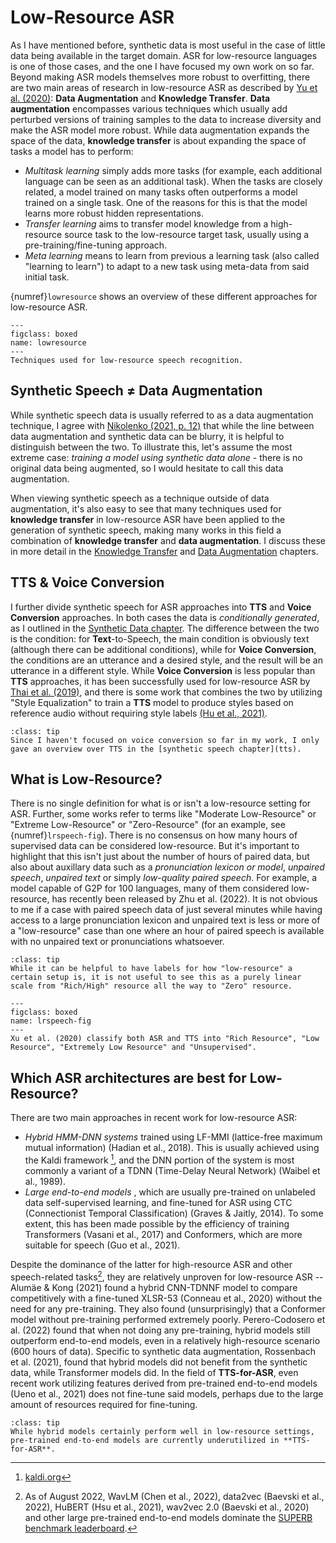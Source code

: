 # Low-Resource ASR

As I have mentioned before, synthetic data is most useful in the case of little data being available in the target domain. ASR for low-resource languages is one of those cases, and the one I have focused my own work on so far. Beyond making ASR models themselves more robust to overfitting, there are two main areas of research in low-resource ASR as described by [Yu et al. (2020)](references.html#yu2020lowresourceoverview): **Data Augmentation** and **Knowledge Transfer**. **Data augmentation** encompasses various techniques which usually add perturbed versions of training samples to the data to increase diversity and make the ASR model more robust. While data augmentation expands the space of the data, **knowledge transfer** is about expanding the space of tasks a model has to perform:
- *Multitask learning* simply adds more tasks (for example, each additional language can be seen as an additional task). When the tasks are closely related, a model trained on many tasks often outperforms a model trained on a single task. One of the reasons for this is that the model learns more robust hidden representations.
- *Transfer learning* aims to transfer model knowledge from a high-resource source task to the low-resource target task, usually using a pre-training/fine-tuning approach. 
- *Meta learning* means to learn from previous a learning task (also called "learning to learn") to adapt to a new task using meta-data from said initial task.

{numref}`lowresource` shows an overview of these different approaches for low-resource ASR.

```{figure} ../figures/low-resource.svg
---
figclass: boxed
name: lowresource
---
Techniques used for low-resource speech recognition.
```

## Synthetic Speech ≠ Data Augmentation
While synthetic speech data is usually referred to as a data augmentation technique, I agree with [Nikolenko (2021, p. 12)](references.html#nikolenko2021synthetic) that while the line between data augmentation and synthetic data can be blurry, it is helpful to distinguish between the two. To illustrate this, let's assume the most extreme case: *training a model using synthetic data alone* - there is no original data being augmented, so I would hesitate to call this data augmentation.

When viewing synthetic speech as a technique outside of data augmentation, it's also easy to see that many techniques used for **knowledge transfer** in low-resource ASR have been applied to the generation of synthetic speech, making many works in this field a combination of **knowledge transfer** and **data augmentation**. I discuss these in more detail in the [Knowledge Transfer](transfer) and [Data Augmentation](augmentation) chapters.

## TTS & Voice Conversion

I further divide synthetic speech for ASR approaches into **TTS** and **Voice Conversion** approaches.
In both cases the data is *conditionally generated*, as I outlined in the [Synthetic Data chapter](other_fields). The difference between the two is the condition: for **Text**-to-Speech, the main condition is obviously text (although there can be additional conditions), while for **Voice Conversion**, the conditions are an utterance and a desired style, and the result will be an utterance in a different style. While **Voice Conversion** is less popular than **TTS** approaches, it has been successfully used for low-resource ASR by [Thai et al. (2019)](references.html#thai2019improvinglowresource), and there is some work that combines the two by utilizing "Style Equalization" to train a **TTS** model to produce styles based on reference audio without requiring style labels [(Hu et al., 2021)](references.html#hu2022synt).

`````{note}
:class: tip
Since I haven't focused on voice conversion so far in my work, I only gave an overview over TTS in the [synthetic speech chapter](tts).
`````

## What is Low-Resource?

There is no single definition for what is or isn't a low-resource setting for ASR. Further, some works refer to terms like "Moderate Low-Resource" or "Extreme Low-Resource" or "Zero-Resource" (for an example, see {numref}`lrspeech-fig`). There is no consensus on how many hours of supervised data can be considered low-resource. But it's important to highlight that this isn't just about the number of hours of paired data, but also about auxillary data such as a *pronunciation lexicon or model*, *unpaired speech*, *unpaired text* or simply *low-quality paired speech*. For example, a model capable of G2P for 100 languages, many of them considered low-resource, has recently been released by Zhu et al. (2022). It is not obvious to me if a case with paired speech data of just several minutes while having access to a large pronunciation lexicon and unpaired text is less or more of a "low-resource" case than one where an hour of paired speech is available with no unpaired text or pronunciations whatsoever.

`````{admonition} Opinion
:class: tip
While it can be helpful to have labels for how "low-resource" a certain setup is, it is not useful to see this as a purely linear scale from "Rich/High" resource all the way to "Zero" resource.
`````

```{figure} ../figures/lrspeech-table.png
---
figclass: boxed
name: lrspeech-fig
---
Xu et al. (2020) classify both ASR and TTS into "Rich Resource", "Low Resource", "Extremely Low Resource" and "Unsupervised".
```

## Which ASR architectures are best for Low-Resource?

There are two main approaches in recent work for low-resource ASR:
- *Hybrid HMM-DNN systems* trained using LF-MMI (lattice-free maximum mutual information) (Hadian et al., 2018). This is usually achieved using the Kaldi framework [^kaldi], and the DNN portion of the system is most commonly a variant of a TDNN (Time-Delay Neural Network) (Waibel et al., 1989).
- *Large end-to-end models* , which are usually pre-trained on unlabeled data self-supervised learning, and fine-tuned for ASR using CTC (Connectionist Temporal Classification) (Graves & Jaitly, 2014). To some extent, this has been made possible by the efficiency of training Transformers (Vasani et al., 2017) and Conformers, which are more suitable for speech (Guo et al., 2021).

Despite the dominance of the latter for high-resource ASR and other speech-related tasks[^E2E], they are relatively unproven for low-resource ASR -- Alumäe & Kong (2021) found a hybrid CNN-TDNNF model to compare competitively with a fine-tuned XLSR-53 (Conneau et al., 2020) without the need for any pre-training. They also found (unsurprisingly) that a Conformer model without pre-training performed extremely poorly. Perero-Codosero et al. (2022) found that when not doing any pre-training, hybrid models still outperform end-to-end models, even in a relatively high-resource scenario (600 hours of data). Specific to synthetic data augmentation, Rossenbach et al. (2021), found that hybrid models did not benefit from the synthetic data, while Transformer models did. In the field of **TTS-for-ASR**, even recent work utilizing features derived from pre-trained end-to-end models (Ueno et al., 2021) does not fine-tune said models, perhaps due to the large amount of resources required for fine-tuning.

`````{admonition} Opinion
:class: tip
While hybrid models certainly perform well in low-resource settings, pre-trained end-to-end models are currently underutilized in **TTS-for-ASR**.
`````

[^kaldi]: [kaldi.org](https://kaldi-asr.org/)
[^E2E]: As of August 2022, WavLM (Chen et al., 2022), data2vec (Baevski et al., 2022), HuBERT (Hsu et al., 2021), wav2vec 2.0 (Baevski et al., 2020) and other large pre-trained end-to-end models dominate the [SUPERB benchmark leaderboard](https://superbbenchmark.org/leaderboard).

<!-- TODO: use rossenbach 2021 to look at how robust different architectures are to low-resource -->